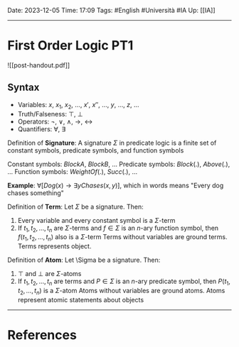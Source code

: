 Date: 2023-12-05
Time: 17:09
Tags: #English #Università #IA 
Up: [[IA]]

---
# First Order Logic PT1

![[post-handout.pdf]]

## Syntax

- Variables: $x$, $x_1$, $x_2$, $\dots$, $x'$, $x''$, $\dots$, $y$, $\dots$, $z$, $\dots$
- Truth/Falseness: $\top$, $\bot$
- Operators: $\neg$, $\lor$, $\land$, $\rightarrow$, $\leftrightarrow$
- Quantifiers: $\forall$, $\exists$ 

Definition of **Signature**:
A signature $\Sigma$ in predicate logic is a finite set of constant symbols, predicate symbols, and function symbols

Constant symbols: $BlockA$, $BlockB$, $\dots$
Predicate symbols: $Block(.)$, $Above(.)$, $\dots$
Function symbols: $WeightOf(.)$, $Succ(.)$, $\dots$

**Example**:
$\forall [Dog(x) \rightarrow \exists y Chases(x,y)]$, which in words means "Every dog chases something"

Definition of **Term**:
Let $\Sigma$ be a signature. Then:
1. Every variable and every constant symbol is a $\Sigma$-term
2. If $t_1, t_2, \dots, t_n$ are $\Sigma$-terms and $f \in \Sigma$ is an $n$-ary function symbol, then $f(t_1, t_2, \dots, t_n)$ also is a $\Sigma$-term
Terms without variables are ground terms. Terms represents object.

Definition of **Atom**:
Let \Sigma be a signature. Then:
1. $\top$ and $\bot$ are $\Sigma$-atoms
2. If $t_1, t_2, \dots, t_n$ are terms and $P \in \Sigma$ is an $n$-ary predicate symbol, then $P(t_1, t_2, \dots, t_n)$ is a $\Sigma$-atom
Atoms without variables are ground atoms. Atoms represent atomic statements about objects


---
# References
